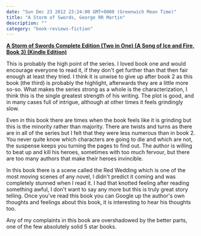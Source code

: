```yaml
---
date: "Sun Dec 23 2012 23:24:00 GMT+0000 (Greenwich Mean Time)"
title: "A Storm of Swords, George RR Martin"
description: ""
category: "book-reviews-fiction"
---
```

**[A Storm of Swords Complete Edition (Two in One) (A Song of Ice and Fire, Book 3) (Kindle Edition)](http://www.amazon.co.uk/review/R3C97WRLIPM5NV/ref=cm_cr_rdp_perm "Storm of Swords")**

This is probably the high point of the series. I loved book one and would encourage everyone to read it, if they don't get further than that then fair enough at least they tried. I think it is unwise to give up after book 2 as this book (the third) is probably the highlight, afterwards they are a little more so-so. What makes the series strong as a whole is the characterization, I think this is the single greatest strength of his writing. The plot is good, and in many cases full of intrigue, although at other times it feels grindingly slow.

Even in this book there are times when the book feels like it is grinding but this is the minority rather than majority. There are twists and turns as there are in all of the series but I felt that they were less numerous than in book 2. You never quite know which characters are going to die and which are not, the suspense keeps you turning the pages to find out. The author is willing to beat up and kill his heroes, sometimes with too much fervour, but there are too many authors that make their heroes invincible.

In this book there is a scene called the Red Wedding which is one of the most moving scenes of any novel, I didn't predict it coming and was completely stunned when I read it. I had that knotted feeling after reading something awful, I don't want to say any more but this is truly great story telling. Once you've read this book you can Google up the author's own thoughts and feelings about this book, it is interesting to hear his thoughts too.

Any of my complaints in this book are overshadowed by the better parts, one of the few absolutely solid 5 star books.